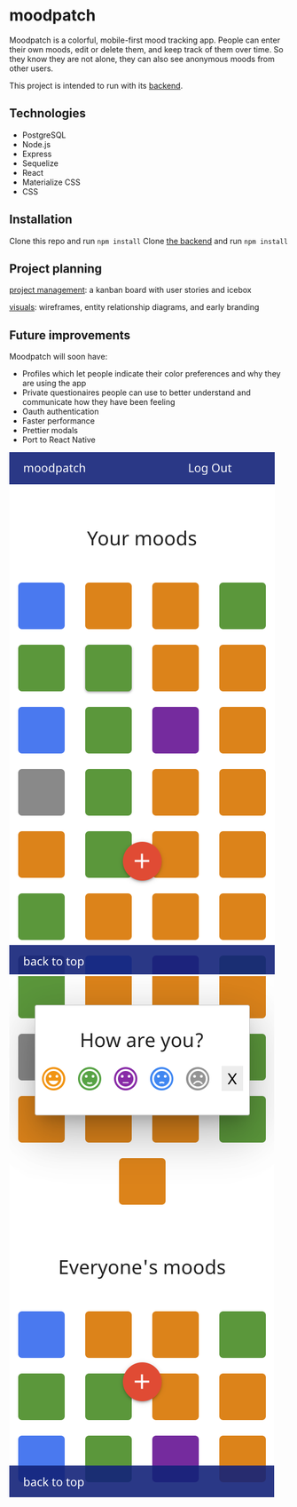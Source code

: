 # moodpatch

Moodpatch is a colorful, mobile-first mood tracking app. People can enter their own moods, edit or delete them, and keep track of them over time. So they know they are not alone, they can also see anonymous moods from other users.

This project is intended to run with its [backend](https://github.com/ctavispost/moodPatch_backend).

## Technologies

- PostgreSQL
- Node.js
- Express
- Sequelize
- React
- Materialize CSS
- CSS


## Installation
Clone this repo and run `npm install`
Clone [the backend](https://github.com/ctavispost/moodPatch_backend) and run `npm install`

## Project planning

[project management](https://github.com/ctavispost/moodpatch/projects/1): a kanban board with user stories and icebox

[visuals](https://www.figma.com/file/Brt6WyouctTzHeTkvnN8TB/colorblog?node-id=0%3A1): wireframes, entity relationship diagrams, and early branding


## Future improvements

Moodpatch will soon have:
- Profiles which let people indicate their color preferences and why they are using the app
- Private questionaires people can use to better understand and communicate how they have been feeling
- Oauth authentication
- Faster performance
- Prettier modals
- Port to React Native

![top of the main page](./screenshots/top.png)
![a modal over colorful squares](./screenshots/modal.png)
